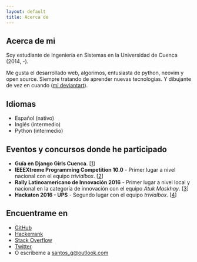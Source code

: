 ```yaml
---
layout: default
title: Acerca de
---
```

 
## Acerca de mi

Soy estudiante de Ingeniería en Sistemas en la Universidad de Cuenca (2014, -).

Me gusta el desarrollado web, algorimos, entusiasta de python, neovim y open source. Siempre
tratando de aprender nuevas tecnologías. Y dibujante de vez en cuando
([mi deviantart](http://stsewd.deviantart.com/gallery/)).

## Idiomas

- Español (nativo)
- Inglés (intermedio)
- Python (intermedio)

## Eventos y concursos donde he participado

- **Guía en Django Girls Cuenca**. [[1]]
- **IEEEXtreme Programming Competition 10.0** - Primer lugar a nivel nacional con el equipo _trivialbox_. [[2]]
- **Rally Latinoamericano de Innovación 2016** - Primer lugar a nivel local y nacional en la categoría de innovación con el equipo _Atuk Maskhay_. [[3]]
- **Hackaton 2016 - UPS** - Segundo lugar con el equipo _trivialbox_. [[4]]

[1]: <https://argentinaenpython.com/django-girls/2017/03/cuenca/>
[2]: <https://www.facebook.com/ieeextreme.ec/photos/a.1636849713258143.1073741828.1635728650036916/1810646239211822/?type=3&theater>
[3]: <http://www.eltiempo.com.ec/noticias/novedades/23/399091/universidades-destacan-en-el-rally-de-innovacion>
[4]: <http://www.ups.edu.ec/noticias?articleId=6408165>

## Encuentrame en

- [GitHub](http://github.com/stsewd)
- [Hackerrank](https://www.hackerrank.com/stsewd)
- [Stack Overflow](http://stackoverflow.com/users/5689214/)
- [Twitter](http://twitter.com/stsewd)
- O escribeme a <santos_g@outlook.com>
